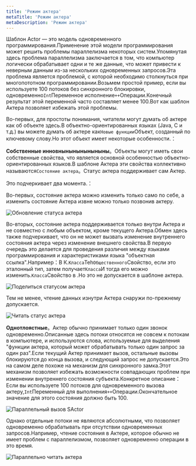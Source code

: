 ```yaml
---
title: 'Режим актера'
metaTitle: 'Режим актера'
metaDescription: 'Режим актера'
---
```


Шаблон Actor — это модель одновременного программирования.Применение этой модели программирования может решить проблемы параллелизма некоторых систем.Упомянутая здесь проблема параллелизма заключается в том, что компьютер логически обрабатывает одни и те же данные, что может привести к неверным данным из-за нескольких одновременных запросов.Эта проблема является проблемой, с которой необходимо столкнуться при многопототном программировании.Возьмем простой пример, если вы используете 100 потоков без синхронного блокировки, одновременно`Int`Переменное исполнение`++`Операции.Конечный результат этой переменной часто составляет менее 100.Вот как шаблон Актера позволяет избежать этой проблемы.

Во-первых, для простоты понимания, читатели могут думать об актере как об объекте здесь.В объектно-ориентированных языках (Java, C и т.д.) вы можете думать об актере как`Новые функции`Объект, созданный по ключевому слову.Но этот объект имеет некоторые особенности.：

**Собственные инновныныныныныныны**。Объекты могут иметь свои собственные свойства, что является основной особенностью объектно-ориентированных языков.В шаблоне Актера эти свойства коллективно называются`Состояние актера`。Статус актера поддерживает сам Актер.

Это подчеркивает два момента.：

Во-первых, состояние актера можно изменить только само по себе, а изменить состояние Актера извне можно только позвонив актеру.

![Обновление статуса актера](/images/20190226-001.gif)

Во-вторых, состояние актера поддерживается только внутри Актера и не совместно с любым объектом, кроме текущего Актера.Обмен здесь также подчеркивает, что он не может вызвать изменение внутреннего состояния актера через изменение внешнего свойства.В первую очередь это делается для проведения различия между языками программирования и характеристиками языка "объектная ссылка".Например：В К.`Класса`Teh`Общественного`Свойство, если это эталонный тип, затем получает`Класса`И тогда его можно изменить.`Класса`Свойство в .Но это не допускается в шаблоне актера.

![Поделиться статусом актера](/images/20190226-003.gif)

Тем не менее, чтение данных изнутри Актера снаружи по-прежнему допускается.

![Читать статус актера](/images/20190226-002.gif)

**Однотлоястные**。Актер обычно принимает только один звонок одновременно.Описанные здесь потоки относятся не совсем к потокам в компьютере, и используются слова, используемые для выделения "функции актера, который может обрабатывать только один запрос за один раз".Если текущий Актер принимает вызов, остальные вызовы блокируются до конца вызова, и следующий запрос не допускается.Это на самом деле похоже на механизм для синхронного замка.Этот механизм позволяет избежать возможности совпадающих проблем при изменении внутреннего состояния субъекта.Конкретное описание：Если вы используете 100 потоков для одновременного вызова актеру,`Int`Переменный для выполнения`++`Операции.Окончательное значение для этого состояния должно быть 100.

![Параллельный вызов SActor](/images/20190226-004.gif)

Однако отдельные потоки не являются абсолютными, что позволяет одновременно обрабатывать при отсутствии одновременных запросов.Например, чтение состояния в Актере, которое обычно не имеет проблем с параллелизмом, позволяет одновременно операции в это время.

![Параллельно читать актера](/images/20190226-005.gif)
